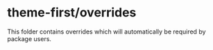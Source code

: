 # theme-first/overrides

This folder contains overrides which will automatically be required by package users.
